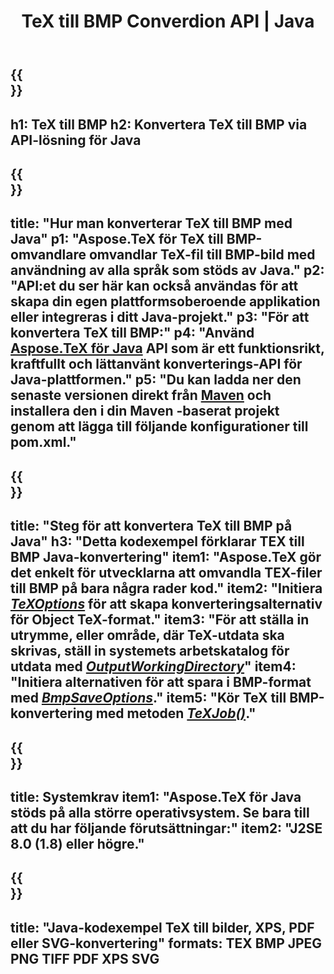 ﻿---
translation: true
template: /_templates/_conversion-child-java.md
title: TeX till BMP Converdion API | Java
description: TeX till BMP konvertering funktionalitet. Integrera detta lokala Java-bibliotek i ditt projekt eller använd plattformsoberoende applikationer för att konvertera TeX till BMP.
keywords: tex till bmp api java, tex2bmp integrera
url: /java/conversion/tex-to-bmp/
family: tex
platformtag: java
feature: conversion
informat: TEX
outformat: BMP
otherformats: PNG JPEG TIFF PDF XPS SVG
---

{{<section banner>}}
---
h1: TeX till BMP
h2: Konvertera TeX till BMP via API-lösning för Java
---

{{<section overview>}}
---
title: "Hur man konverterar TeX till BMP med Java"
p1: "Aspose.TeX för TeX till BMP-omvandlare omvandlar TeX-fil till BMP-bild med användning av alla språk som stöds av Java."
p2: "API:et du ser här kan också användas för att skapa din egen plattformsoberoende applikation eller integreras i ditt Java-projekt."
p3: "För att konvertera TeX till BMP:"
p4: "Använd [Aspose.TeX för Java](https://products.aspose.com/tex/java) API som är ett funktionsrikt, kraftfullt och lättanvänt konverterings-API för Java-plattformen."
p5: "Du kan ladda ner den senaste versionen direkt från [Maven](https://repository.aspose.com/webapp/#/artifacts/browse/tree/General/repo/com/aspose/aspose-tex) och installera den i din Maven -baserat projekt genom att lägga till följande konfigurationer till pom.xml."
---

{{<section feature1>}}
---
title: "Steg för att konvertera TeX till BMP på Java"
h3: "Detta kodexempel förklarar TEX till BMP Java-konvertering"
item1: "Aspose.TeX gör det enkelt för utvecklarna att omvandla TEX-filer till BMP på bara några rader kod."
item2: "Initiera [*TeXOptions*](https://reference.aspose.com/tex/java/com.aspose.tex/TeXOptions) för att skapa konverteringsalternativ för Object TeX-format."
item3: "För att ställa in utrymme, eller område, där TeX-utdata ska skrivas, ställ in systemets arbetskatalog för utdata med [*OutputWorkingDirectory*](https://reference.aspose.com/tex/java/com.aspose.tex/TeXOptions#getOutputWorkingDirectory--)"
item4: "Initiera alternativen för att spara i BMP-format med [*BmpSaveOptions*](https://reference.aspose.com/tex/java/com.aspose.tex.rendering/BmpSaveOptions)."
item5: "Kör TeX till BMP-konvertering med metoden [*TeXJob()*](https://reference.aspose.com/tex/java/com.aspose.tex/TeXJob)."
---

{{<section feature2>}}
---
title: Systemkrav
item1: "Aspose.TeX för Java stöds på alla större operativsystem. Se bara till att du har följande förutsättningar:"
item2: "J2SE 8.0 (1.8) eller högre."
---

{{<section widget>}}
---
title: "Java-kodexempel TeX till bilder, XPS, PDF eller SVG-konvertering"
formats: TEX BMP JPEG PNG TIFF PDF XPS SVG
---